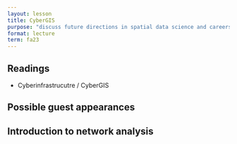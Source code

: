 ```yaml
---
layout: lesson
title: CyberGIS
purpose: "discuss future directions in spatial data science and careers"
format: lecture
term: fa23
---
```


## Readings

- Cyberinfrastrucutre / CyberGIS

## Possible guest appearances

## Introduction to network analysis
